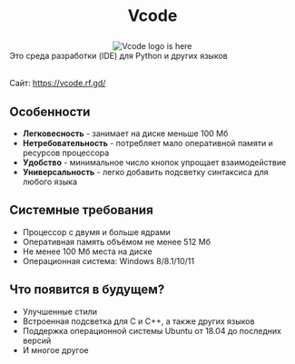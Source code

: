 <h1 align="center"> 
  <p>Vcode</p> 
</h1>
<div align="center">
  <img src="https://github.com/VVV33301/Vcode/assets/117539159/8826cc47-5fc4-4f19-898a-80c49acb5c32" alt="Vcode logo is here"/> 
</div>
Это среда разработки (IDE) для Python и других языков

<br>Сайт: https://vcode.rf.gd/

## Особенности
  + **Легковесность** - занимает на диске меньше 100 Мб
  + **Нетребовательность** - потребляет мало оперативной памяти и ресурсов процессора
  + **Удобство** - минимальное число кнопок упрощает взаимодействие
  + **Универсальность** - легко добавить подсветку синтаксиса для любого языка

## Системные требования
  + Процессор с двумя и больше ядрами
  + Оперативная память объёмом не менее 512 Мб
  + Не менее 100 Мб места на диске
  + Операционная система: Windows 8/8.1/10/11

## Что появится в будущем?
  + Улучшенные стили
  + Встроенная подсветка для C и C++, а также других языков
  + Поддержка операционной системы Ubuntu от 18.04 до последних версий
  + И многое другое
